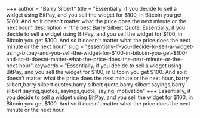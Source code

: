 +++
author = "Barry Silbert"
title = "Essentially, if you decide to sell a widget using BitPay, and you sell the widget for $100, in Bitcoin you get $100. And so it doesn't matter what the price does the next minute or the next hour."
description = "the best Barry Silbert Quote: Essentially, if you decide to sell a widget using BitPay, and you sell the widget for $100, in Bitcoin you get $100. And so it doesn't matter what the price does the next minute or the next hour."
slug = "essentially-if-you-decide-to-sell-a-widget-using-bitpay-and-you-sell-the-widget-for-$100-in-bitcoin-you-get-$100-and-so-it-doesnt-matter-what-the-price-does-the-next-minute-or-the-next-hour"
keywords = "Essentially, if you decide to sell a widget using BitPay, and you sell the widget for $100, in Bitcoin you get $100. And so it doesn't matter what the price does the next minute or the next hour.,barry silbert,barry silbert quotes,barry silbert quote,barry silbert sayings,barry silbert saying,quotes, sayings,quote, saying, motivation"
+++
Essentially, if you decide to sell a widget using BitPay, and you sell the widget for $100, in Bitcoin you get $100. And so it doesn't matter what the price does the next minute or the next hour.
